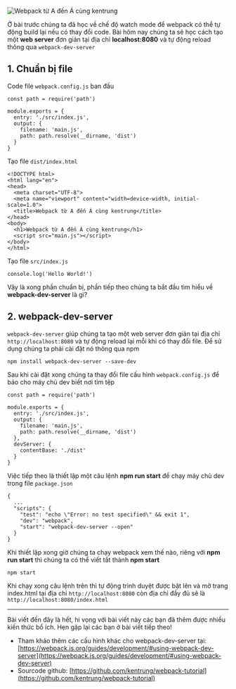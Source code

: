 ![Webpack từ A đến Á cùng kentrung](https://images.viblo.asia/2090b88e-6ec0-49fe-b677-65e927fafc2e.png) 

Ở bài trước chúng ta đã học về chế độ watch mode để webpack có thể tự động build lại nếu có thay đổi code. Bài hôm nay chúng ta sẽ học cách tạo một **web server** đơn giản tại địa chỉ **localhost:8080** và tự động reload thông qua `webpack-dev-server`

## 1. Chuẩn bị file
Code file `webpack.config.js` ban đầu
```
const path = require('path')

module.exports = {
  entry: './src/index.js',
  output: {
    filename: 'main.js',
    path: path.resolve(__dirname, 'dist')
  }
}
```
Tạo file `dist/index.html`
```
<!DOCTYPE html>
<html lang="en">
<head>
  <meta charset="UTF-8">
  <meta name="viewport" content="width=device-width, initial-scale=1.0">
  <title>Webpack từ A đến Á cùng kentrung</title>
</head>
<body>
  <h1>Webpack từ A đến Á cùng kentrung</h1>
  <script src="main.js"></script>
</body>
</html>
``` 
Tạo file `src/index.js`
```
console.log('Hello World!')
```
Vậy là xong phần chuẩn bị, phần tiếp theo chúng ta bắt đầu tìm hiểu về **webpack-dev-server** là gì?

## 2. webpack-dev-server
`webpack-dev-server` giúp chúng ta tạo một web server đơn giản tại địa chỉ  `http://localhost:8080` và tự động reload lại mỗi khi có thay đổi file. Để sử dụng chúng ta phải cài đặt nó thông qua npm
```
npm install webpack-dev-server --save-dev
```
Sau khi cài đặt xong chúng ta thay đổi file cấu hình `webpack.config.js` để báo cho máy chủ dev biết nơi tìm tệp
```
const path = require('path')

module.exports = {
  entry: './src/index.js',
  output: {
    filename: 'main.js',
    path: path.resolve(__dirname, 'dist')
  },
  devServer: {
    contentBase: './dist'
  }
}
```
Việc tiếp theo là thiết lập một câu lệnh **npm run start** để chạy máy chủ dev trong file `package.json`
```
{
  ...
  "scripts": {
    "test": "echo \"Error: no test specified\" && exit 1",
    "dev": "webpack",
    "start": "webpack-dev-server --open"
  }
}
```
Khi thiết lập xong giờ chúng ta chạy webpack xem thế nào, riêng với **npm run start** thì chúng ta có thể viết tắt thành **npm start**
```
npm start
```
Khi chạy xong câu lệnh trên thì tự động trình duyệt được bật lên và mở trang index.html tại địa chỉ  `http://localhost:8080` còn địa chỉ đầy đủ sẽ là `http://localhost:8080/index.html`


-----


Bài viết đến đây là hết, hi vọng với bài viết này các bạn đã thêm được nhiều kiến thức bổ ích. Hẹn gặp lại các bạn ở bài viết tiếp theo!
* Tham khảo thêm các cấu hình khác cho webpack-dev-server tại: [https://webpack.js.org/guides/development/#using-webpack-dev-server](https://webpack.js.org/guides/development/#using-webpack-dev-server)
*  Sourcode github: [https://github.com/kentrung/webpack-tutorial](https://github.com/kentrung/webpack-tutorial)
